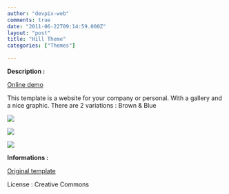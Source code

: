 ```yaml
---
author: "devpix-web"
comments: true
date: "2011-06-22T09:14:59.000Z"
layout: "post"
title: "Hill Theme"
categories: ["Themes"]

---
```

**Description :**

[Online demo](http://silexprod.com/silex_cifacom20102011/?/hill)

This template is a website for your company or personal. With a  gallery and a nice graphic. There are 2 variations : Brown & Blue

[![](https://www.silexlabs.org/wp-content/uploads/2011/06/hill_theme.png)](http://silexprod.com/silex_cifacom20102011/?/hill)


[![](https://www.silexlabs.org/wp-content/uploads/2011/06/hill_theme_3.png)](http://silexprod.com/silex_cifacom20102011/?/hill_2)




[![](https://www.silexlabs.org/wp-content/uploads/2011/06/hill_theme_31.png)](http://silexprod.com/silex_cifacom20102011/?/hill_3#/start/home)


**Informations :**

[](http://preprod.webschoolfactory.com/labo/2010-2011/silex/silex_server/?/hill)

[Original template](http://opensourcetemplates.org/preview/tree-hills-free-templates/)

License : Creative Commons


